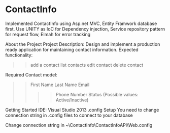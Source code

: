 # ContactInfo

Implemented ContactInfo using Asp.net MVC, Entity Framwork database first. Use UNITY  as IoC for Dependency injection, 
Service repository pattern for request flow, Elmah for error tracking

About the Project
Project Description:
Design and implement a production ready application for maintaining contact information.
Expected functionality:
>>add a contact
>>list contacts
>>edit contact
>>delete contact

Required Contact model:
>>First Name
>>Last Name
>>Email
>>>>Phone Number
>>Status (Possible values: Active/Inactive)

Getting Started
IDE: Visual Studio 2013
.config Setup
You need to change connection string in .config files to connect to your database

Change connection string in ~\ContactInfo\ContactInfoAPI\Web.config
 
